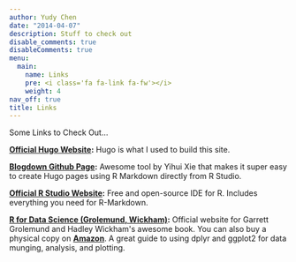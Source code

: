 ```yaml
---
author: Yudy Chen
date: "2014-04-07"
description: Stuff to check out
disable_comments: true
disableComments: true
menu:
  main:
    name: Links
    pre: <i class='fa fa-link fa-fw'></i>
    weight: 4
nav_off: true
title: Links
---
```


Some Links to Check Out...

**[Official Hugo Website](https://gohugo.io/):**  Hugo is what I used to build this site. 


**[Blogdown Github Page](https://github.com/rstudio/blogdown):**  Awesome tool by Yihui Xie that makes it super easy to create Hugo pages using R Markdown directly from R Studio. 

**[Official R Studio Website](https://www.rstudio.com/):**  Free and open-source IDE for R. Includes everything you need for R-Markdown. 

**[R for Data Science (Grolemund, Wickham)](http://r4ds.had.co.nz/):**  Official website for Garrett Grolemund and Hadley Wickham's awesome book. You can also buy a physical copy on **[Amazon](http://amzn.to/2aHLAQ1)**. A great guide to using dplyr and ggplot2 for data munging, analysis, and plotting.


